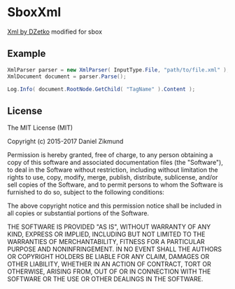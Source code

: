 # SboxXml
[Xml by DZetko](https://github.com/DZetko/Xml) modified for sbox

## Example
```csharp
XmlParser parser = new XmlParser( InputType.File, "path/to/file.xml" );
XmlDocument document = parser.Parse();

Log.Info( document.RootNode.GetChild( "TagName" ).Content );
```

## License
The MIT License (MIT)

Copyright (c) 2015-2017 Daniel Zikmund

Permission is hereby granted, free of charge, to any person obtaining a copy
of this software and associated documentation files (the "Software"), to deal
in the Software without restriction, including without limitation the rights
to use, copy, modify, merge, publish, distribute, sublicense, and/or sell
copies of the Software, and to permit persons to whom the Software is
furnished to do so, subject to the following conditions:

The above copyright notice and this permission notice shall be included in all
copies or substantial portions of the Software.

THE SOFTWARE IS PROVIDED "AS IS", WITHOUT WARRANTY OF ANY KIND, EXPRESS OR
IMPLIED, INCLUDING BUT NOT LIMITED TO THE WARRANTIES OF MERCHANTABILITY,
FITNESS FOR A PARTICULAR PURPOSE AND NONINFRINGEMENT. IN NO EVENT SHALL THE
AUTHORS OR COPYRIGHT HOLDERS BE LIABLE FOR ANY CLAIM, DAMAGES OR OTHER
LIABILITY, WHETHER IN AN ACTION OF CONTRACT, TORT OR OTHERWISE, ARISING FROM,
OUT OF OR IN CONNECTION WITH THE SOFTWARE OR THE USE OR OTHER DEALINGS IN THE
SOFTWARE.
